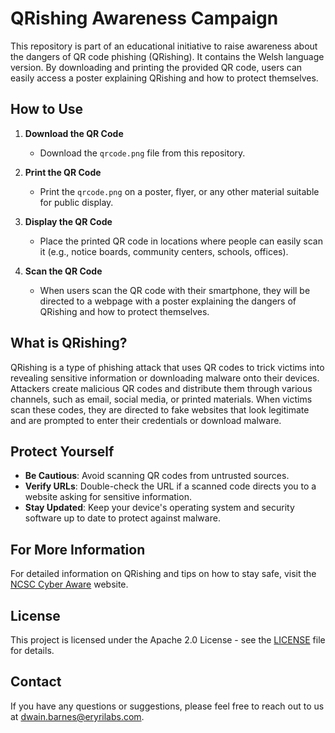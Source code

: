 # QRishing Awareness Campaign

This repository is part of an educational initiative to raise awareness about the dangers of QR code phishing (QRishing). It contains the Welsh language version. By downloading and printing the provided QR code, users can easily access a poster explaining QRishing and how to protect themselves. 

## How to Use

1. **Download the QR Code**
   - Download the `qrcode.png` file from this repository.

2. **Print the QR Code**
   - Print the `qrcode.png` on a poster, flyer, or any other material suitable for public display.

3. **Display the QR Code**
   - Place the printed QR code in locations where people can easily scan it (e.g., notice boards, community centers, schools, offices).

4. **Scan the QR Code**
   - When users scan the QR code with their smartphone, they will be directed to a webpage with a poster explaining the dangers of QRishing and how to protect themselves.

## What is QRishing?

QRishing is a type of phishing attack that uses QR codes to trick victims into revealing sensitive information or downloading malware onto their devices. Attackers create malicious QR codes and distribute them through various channels, such as email, social media, or printed materials. When victims scan these codes, they are directed to fake websites that look legitimate and are prompted to enter their credentials or download malware.

## Protect Yourself

- **Be Cautious**: Avoid scanning QR codes from untrusted sources.
- **Verify URLs**: Double-check the URL if a scanned code directs you to a website asking for sensitive information.
- **Stay Updated**: Keep your device's operating system and security software up to date to protect against malware.

## For More Information

For detailed information on QRishing and tips on how to stay safe, visit the [NCSC Cyber Aware](https://www.ncsc.gov.uk/cyberaware/home) website.

## License

This project is licensed under the Apache 2.0 License - see the [LICENSE](LICENSE) file for details.

## Contact

If you have any questions or suggestions, please feel free to reach out to us at [dwain.barnes@eryrilabs.com](mailto:dwain.barnes@eryrilabs.com).

